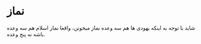 <h1>نماز</h1>

<p>
شاید با توجه به اینکه یهودی ها هم سه وعده نماز میخونن، واقعا نماز اسلام هم سه وعده باشه نه پنج وعده.
</p>